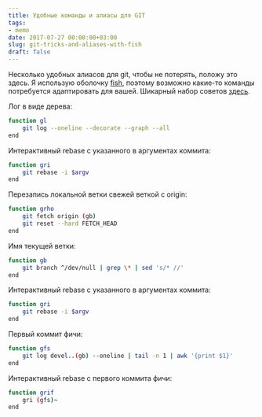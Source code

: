 ```yaml
---
title: Удобные команды и алиасы для GIT
tags:
- memo
date: 2017-07-27 00:00:00+03:00
slug: git-tricks-and-aliases-with-fish
draft: false
---
```


Несколько удобных алиасов для git, чтобы не потерять, положу это здесь.
Я использую оболочку [fish](https://fishshell.com/), поэтому возможно какие-то команды потребуется адаптировать для вашей.
Шикарный набор советов [здесь](https://github.com/git-tips/tips).


Лог в виде дерева:

```bash
function gl
    git log --oneline --decorate --graph --all
end
```

Интерактивный rebase с указанного в аргументах коммита:

```bash
function gri
    git rebase -i $argv
end
```

Перезапись локальной ветки свежей веткой с origin:

```bash
function grho
    git fetch origin (gb)
    git reset --hard FETCH_HEAD
end
```

Имя текущей ветки:

```bash
function gb
    git branch ^/dev/null | grep \* | sed 's/* //'
end
```

Интерактивный rebase с указанного в аргументах коммита:

```bash
function gri
    git rebase -i $argv
end
```

Первый коммит фичи:

```bash
function gfs
    git log devel..(gb) --oneline | tail -n 1 | awk '{print $1}'
end
```

Интерактивный rebase с первого коммита фичи:

```bash
function grif
    gri (gfs)~
end
```